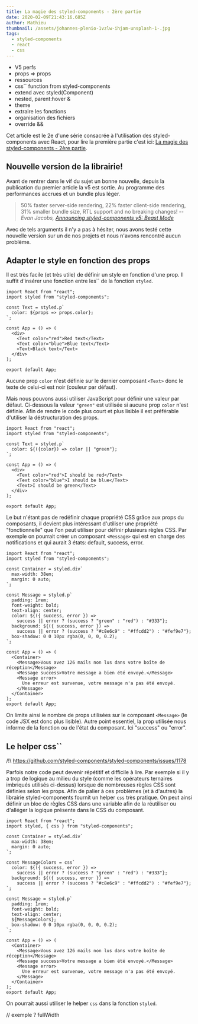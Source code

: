 ```yaml
---
title: La magie des styled-components - 2ère partie
date: 2020-02-09T21:43:16.685Z
author: Mathieu
thumbnail: /assets/johannes-plenio-1vzlw-ihjam-unsplash-1-.jpg
tags:
  - styled-components
  - react
  - css
---
```

- V5 perfs
- props ⇒ props
- ressources
- css\`` function from styled-components
- extend avec styled(Component)
- nested, parent:hover &
- theme
- extraire les fonctions
- organisation des fichiers
- override &&

Cet article est le 2e d'une série consacrée à l'utilisation des styled-components avec React, pour lire la première partie c'est ici: [La magie des styled-components - 2ère partie](https://www.commit42.com/blog/la-magie-des-styled-components-1ere-partie/).

## Nouvelle version de la librairie!

Avant de rentrer dans le vif du sujet un bonne nouvelle, depuis la publication du premier article la v5 est sortie. Au programme des performances accrues et un bundle plus léger.

> 50% faster server-side rendering, 22% faster client-side rendering, 31% smaller bundle size, RTL support and no breaking changes!
> -- <cite>Evan Jacobs, [Announcing styled-components v5: Beast Mode](https://medium.com/styled-components/announcing-styled-components-v5-beast-mode-389747abd987)</cite>

Avec de tels arguments il n'y a pas à hésiter, nous avons testé cette nouvelle version sur un de nos projets et nous n'avons rencontré aucun problème.

## Adapter le style en fonction des props

Il est très facile (et très utile) de définir un style en fonction d'une prop.
Il suffit d'insérer une fonction entre les\`\` de la fonction `styled`.

```JSX
import React from "react";
import styled from "styled-components";

const Text = styled.p`
  color: ${props => props.color};
`;

const App = () => (
  <div>
    <Text color="red">Red text</Text>
    <Text color="blue">Blue text</Text>
    <Text>Black text</Text>
  </div>
);

export default App;
```

Aucune prop `color` n'est définie sur le dernier composant `<Text>` donc le texte de celui-ci est noir (couleur par défaut).

Mais nous pouvons aussi utiliser JavaScript pour définir une valeur par défaut. Ci-dessous la valeur `"green"` est utilisée si aucune prop `color` n'est définie. Afin de rendre le code plus court et plus lisible il est préférable d'utiliser la déstructuration des props.

```JSX
import React from "react";
import styled from "styled-components";

const Text = styled.p`
  color: ${({color}) => color || "green"};
`;

const App = () => (
  <div>
    <Text color="red">I should be red</Text>
    <Text color="blue">I should be blue</Text>
    <Text>I should be green</Text>
  </div>
);

export default App;
```

Le but n'étant pas de redéfinir chaque propriété CSS grâce aux props du composants, il devient plus intéressant d'utiliser une propriété "fonctionnelle" que l'on peut utiliser pour définir plusieurs règles CSS.
Par exemple on pourrait créer un composant `<Message>` qui est en charge des notifications et qui aurait 3 états: default, success, error. 

```JSX
import React from "react";
import styled from "styled-components";

const Container = styled.div`
  max-width: 38em;
  margin: 0 auto;
`;

const Message = styled.p`
  padding: 1rem;
  font-weight: bold;
  text-align: center;
  color: ${({ success, error }) =>
    success || error ? (success ? "green" : "red") : "#333"};
  background: ${({ success, error }) =>
    success || error ? (success ? "#c8e6c9" : "#ffcdd2") : "#fef9e7"};
  box-shadow: 0 0 10px rgba(0, 0, 0, 0.2);
`;

const App = () => (
  <Container>
    <Message>Vous avez 126 mails non lus dans votre boîte de réception</Message>
    <Message success>Votre message a bien été envoyé.</Message>
    <Message error>
      Une erreur est survenue, votre message n'a pas été envoyé.
    </Message>
  </Container>
);
export default App;
```

On limite ainsi le nombre de props utilisées sur le composant `<Message>` (le code JSX est donc plus lisible). Autre point essentiel, la prop utilisée nous informe de la fonction ou de l'état du composant. Ici "success" ou "error".

## Le helper css\``

/!\ https://github.com/styled-components/styled-components/issues/1178

Parfois notre code peut devenir répétitif et difficile à lire. Par exemple si il y a trop de logique au milieu du style (comme les opérateurs ternaires imbriqués utilisés ci-dessus) lorsque de nombreuses règles CSS sont définies selon les props. Afin de palier à ces problèmes (et à d'autres) la librairie styled-components fournit un helper `css` très pratique. On peut ainsi définir un bloc de règles CSS dans une variable afin de la réutiliser ou d'alléger la logique présente dans le CSS du composant.

```JSX
import React from "react";
import styled, { css } from "styled-components";

const Container = styled.div`
  max-width: 38em;
  margin: 0 auto;
`;

const MessageColors = css`
  color: ${({ success, error }) =>
    success || error ? (success ? "green" : "red") : "#333"};
  background: ${({ success, error }) =>
    success || error ? (success ? "#c8e6c9" : "#ffcdd2") : "#fef9e7"};
`;

const Message = styled.p`
  padding: 1rem;
  font-weight: bold;
  text-align: center;
  ${MessageColors};
  box-shadow: 0 0 10px rgba(0, 0, 0, 0.2);
`;

const App = () => (
  <Container>
    <Message>Vous avez 126 mails non lus dans votre boîte de réception</Message>
    <Message success>Votre message a bien été envoyé.</Message>
    <Message error>
      Une erreur est survenue, votre message n'a pas été envoyé.
    </Message>
  </Container>
);
export default App;
```

On pourrait aussi utiliser le helper `css` dans la fonction `styled`.

// exemple ? fullWidth



